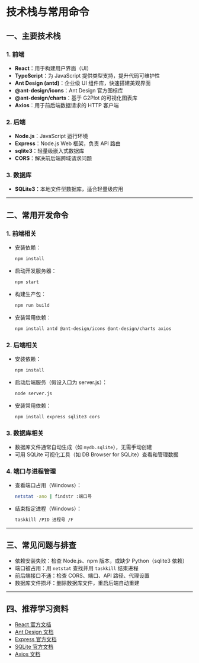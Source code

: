 # 技术栈与常用命令

## 一、主要技术栈

### 1. 前端
- **React**：用于构建用户界面（UI）
- **TypeScript**：为 JavaScript 提供类型支持，提升代码可维护性
- **Ant Design (antd)**：企业级 UI 组件库，快速搭建美观界面
- **@ant-design/icons**：Ant Design 官方图标库
- **@ant-design/charts**：基于 G2Plot 的可视化图表库
- **Axios**：用于前后端数据请求的 HTTP 客户端

### 2. 后端
- **Node.js**：JavaScript 运行环境
- **Express**：Node.js Web 框架，负责 API 路由
- **sqlite3**：轻量级嵌入式数据库
- **CORS**：解决前后端跨域请求问题

### 3. 数据库
- **SQLite3**：本地文件型数据库，适合轻量级应用

---

## 二、常用开发命令

### 1. 前端相关
- 安装依赖：
  ```bash
  npm install
  ```
- 启动开发服务器：
  ```bash
  npm start
  ```
- 构建生产包：
  ```bash
  npm run build
  ```
- 安装常用依赖：
  ```bash
  npm install antd @ant-design/icons @ant-design/charts axios
  ```

### 2. 后端相关
- 安装依赖：
  ```bash
  npm install
  ```
- 启动后端服务（假设入口为 server.js）：
  ```bash
  node server.js
  ```
- 安装常用依赖：
  ```bash
  npm install express sqlite3 cors
  ```

### 3. 数据库相关
- 数据库文件通常自动生成（如 `mydb.sqlite`），无需手动创建
- 可用 SQLite 可视化工具（如 DB Browser for SQLite）查看和管理数据

### 4. 端口与进程管理
- 查看端口占用（Windows）：
  ```bash
  netstat -ano | findstr :端口号
  ```
- 结束指定进程（Windows）：
  ```bash
  taskkill /PID 进程号 /F
  ```

---

## 三、常见问题与排查
- 依赖安装失败：检查 Node.js、npm 版本，或缺少 Python（sqlite3 依赖）
- 端口被占用：用 `netstat` 查找并用 `taskkill` 结束进程
- 前后端接口不通：检查 CORS、端口、API 路径、代理设置
- 数据库文件损坏：删除数据库文件，重启后端自动重建

---

## 四、推荐学习资料
- [React 官方文档](https://react.dev/)
- [Ant Design 文档](https://ant.design/index-cn)
- [Express 官方文档](https://expressjs.com/zh-cn/)
- [SQLite 官方文档](https://www.sqlite.org/index.html)
- [Axios 文档](https://axios-http.com/zh/docs/) 